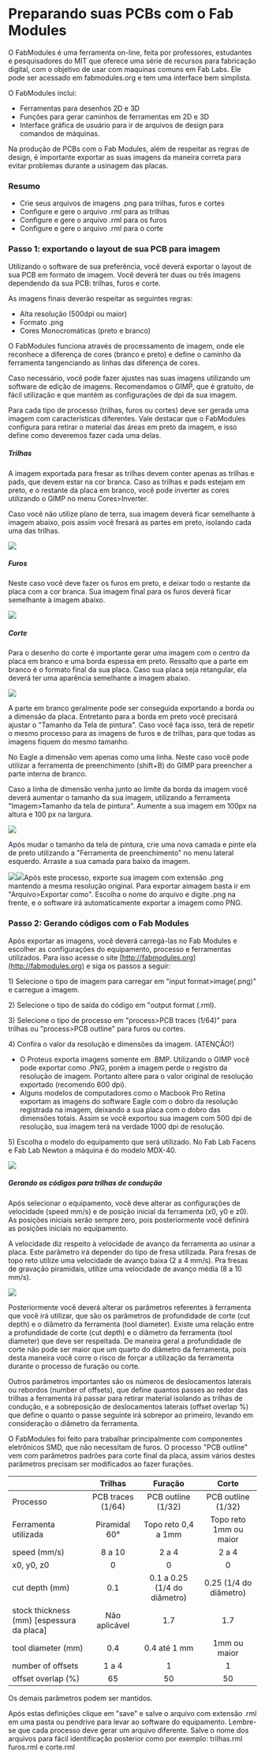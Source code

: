# Preparando suas PCBs com o Fab Modules

O FabModules é uma ferramenta on-line, feita por professores, estudantes e pesquisadores do MIT que oferece uma série de recursos para fabricação digital, com o objetivo de usar com maquinas comuns em Fab Labs. Ele pode ser acessado em fabmodules.org e tem uma interface bem simplista.

O FabModules inclui:

* Ferramentas para desenhos 2D e 3D
* Funções para gerar caminhos de ferramentas em 2D e 3D
* Interface gráfica de usuário para ir de arquivos de design para comandos de máquinas.

Na produção de PCBs com o Fab Modules, além de respeitar as regras de design, é importante exportar as suas imagens da maneira correta para evitar problemas durante a usinagem das placas.

### Resumo

* Crie seus arquivos de imagens .png para trilhas, furos e cortes
* Configure e gere o arquivo .rml para as trilhas
* Configure e gere o arquivo .rml para os furos
* Configure e gere o arquivo .rml para o corte

### Passo 1: exportando o layout de sua PCB para imagem

Utilizando o software de sua preferência, você deverá exportar o layout de sua PCB em formato de imagem. Você deverá ter duas ou três imagens dependendo da sua PCB: trilhas, furos e corte.

As imagens finais deverão respeitar as seguintes regras:

* Alta resolução \(500dpi ou maior\)
* Formato .png
* Cores Monocromáticas \(preto e branco\)

O FabModules funciona através de processamento de imagem, onde ele reconhece a diferença de cores \(branco e preto\) e define o caminho da ferramenta tangenciando as linhas das diferença de cores.

Caso necessário, você pode fazer ajustes nas suas imagens utilizando um software de edição de imagens. Recomendamos o GIMP, que é gratuito, de fácil utilização e que mantém as configurações de dpi da sua imagem.

Para cada tipo de processo \(trilhas, furos ou cortes\) deve ser gerada uma imagem com características diferentes. Vale destacar que o FabModules configura para retirar o material das áreas em preto da imagem, e isso define como deveremos fazer cada uma delas.

##### Trilhas

A imagem exportada para fresar as trilhas devem conter apenas as trilhas e pads, que devem estar na cor branca. Caso as trilhas e pads estejam em preto, e o restante da placa em branco, você pode inverter as cores utilizando o GIMP no menu Cores&gt;Inverter.

Caso você não utilize plano de terra, sua imagem deverá ficar semelhante à imagem abaixo, pois assim você fresará as partes em preto, isolando cada uma das trilhas.

![](/assets/top_traces.png)

##### Furos

Neste caso você deve fazer os furos em preto, e deixar todo o restante da placa com a cor branca. Sua imagem final para os furos deverá ficar semelhante à imagem abaixo.

![](/assets/top_drills.png)

##### Corte

Para o desenho do corte é importante gerar uma imagem com o centro da placa em branco e uma borda espessa em preto. Ressalto que a parte em branco é o formato final da sua placa. Caso sua placa seja retangular, ela deverá ter uma aparência semelhante a imagem abaixo.

![](/assets/top_cut.png)

A parte em branco geralmente pode ser conseguida exportando a borda ou a dimensão da placa. Entretanto para a borda em preto você precisará ajustar o "Tamanho da Tela de pintura". Caso você faça isso, terá de repetir o mesmo processo para as imagens de furos e de trilhas, para que todas as imagens fiquem do mesmo tamanho.

No Eagle a dimensão vem apenas como uma linha. Neste caso você pode utilizar a ferramenta de preenchimento \(shift+B\) do GIMP para preencher a parte interna de branco.

Caso a linha de dimensão venha junto ao limite da borda da imagem você deverá aumentar o tamanho da sua imagem, utilizando a ferramenta "Imagem&gt;Tamanho da tela de pintura". Aumente a sua imagem em 100px na altura e 100 px na largura.

![](/assets/pcb1.png)

Após mudar o tamanho da tela de pintura, crie uma nova camada e pinte ela de preto utilizando a "Ferramenta de preenchimento" no menu lateral esquerdo. Arraste a sua camada para baixo da imagem.

![](/assets/pcb2.png)![](/assets/pcb3.png)Após este processo, exporte sua imagem com extensão .png mantendo a mesma resolução original. Para exportar aimagem basta ir em "Arquivo&gt;Exportar como". Escolha o nome do arquivo e digite .png na frente, e o software irá automaticamente exportar a imagem como PNG.

### Passo 2: Gerando códigos com o Fab Modules

Após exportar as imagens, você deverá carregá-las no Fab Modules e escolher as configurações do equipamento, processo e ferramentas utilizados. Para isso acesse o site [http://fabmodules.org](http://fabmodules.org) e siga os passos a seguir:

1\) Selecione o tipo de imagem para carregar em "input format&gt;image\(.png\)" e carregue a imagem.

2\) Selecione o tipo de saída do código em "output format \(.rml\).

3\) Selecione o tipo de processo em "process&gt;PCB traces \(1/64\)" para trilhas ou "process&gt;PCB outline" para furos ou cortes.

4\) Confira o valor da resolução e dimensões da imagem. \(ATENÇÃO!\)

* O Proteus exporta imagens somente em .BMP. Utilizando o GIMP você pode exportar como .PNG, porém a imagem perde o registro da resolução de imagem. Portanto altere para o valor original de resolução exportado \(recomendo 600 dpi\).
* Alguns modelos de computadores como o Macbook Pro Retina exportam as imagens do software Eagle com o dobro da resolução registrada na imagem, deixando a sua placa com o dobro das dimensões totais. Assim se você exportou sua imagem com 500 dpi de resolução, sua imagem terá na verdade 1000 dpi de resolução. 

5\) Escolha o modelo do equipamento que será utilizado. No Fab Lab Facens e Fab Lab Newton a máquina é do modelo MDX-40.

![](/assets/pcb5.png)

##### Gerando os códigos para trilhas de condução

Após selecionar o equipamento, você deve alterar as configurações de velocidade \(speed mm/s\) e de posição inicial da ferramenta \(x0, y0 e z0\). As posições iniciais serão sempre zero, pois posteriormente você definirá as posições iniciais no equipamento.

A velocidade diz respeito à velocidade de avanço da ferramenta ao usinar a placa. Este parâmetro irá depender do tipo de fresa utilizada. Para fresas de topo reto utilize uma velocidade de avanço baixa \(2 a 4 mm/s\). Pra fresas de gravação piramidais, utilize uma velocidade de avanço média \(8 a 10 mm/s\).

![](/assets/pcb6.png)

Posteriormente você deverá alterar os parâmetros referentes à ferramenta que você irá utilizar, que são os parâmetros de profundidade de corte \(cut depth\) e o diâmetro da ferramenta \(tool diameter\). Existe uma relação entre a profundidade de corte \(cut depth\) e o diâmetro da ferramenta \(tool diameter\) que deve ser respeitada. De maneira geral a profundidade de corte não pode ser maior que um quarto do diâmetro da ferramenta, pois desta maneira você corre o risco de forçar a utilização da ferramenta durante o processo de furação ou corte.

Outros parâmetros importantes são os números de deslocamentos laterais ou rebordos \(number of offsets\), que define quantos passes ao redor das trilhas a ferramenta irá passar para retirar material isolando as trilhas de condução, e a sobreposição de deslocamentos laterais \(offset overlap %\) que define o quanto o passe seguinte irá sobrepor ao primeiro, levando em consideração o diâmetro da ferramenta. 

O FabModules foi feito para trabalhar principalmente com componentes eletrônicos SMD, que não necessitam de furos. O processo "PCB outline" vem com parâmetros padrões para corte final da placa, assim vários destes parâmetros precisam ser modificados ao fazer furações. 

|  | Trilhas | Furação | Corte |
| :--- | :---: | :---: | :---: |
| Processo | PCB traces \(1/64\) | PCB outline \(1/32\) | PCB outline \(1/32\) |
| Ferramenta utilizada | Piramidal 60° | Topo reto 0,4 a 1mm | Topo reto 1mm ou maior |
| speed \(mm/s\) | 8 a 10 | 2 a 4 | 2 a 4 |
| x0, y0, z0 | 0 | 0 | 0 |
| cut depth \(mm\) | 0.1 | 0.1 a 0.25 \(1/4 do diâmetro\) | 0.25 \(1/4 do diâmetro\) |
| stock thickness \(mm\) \[espessura da placa\] | Não aplicável | 1.7 | 1.7 |
| tool diameter \(mm\) | 0.4 | 0.4 até 1 mm | 1mm ou maior |
| number of offsets | 1 a 4 | 1 | 1 |
| offset overlap \(%\) | 65 | 50 | 50 |



Os demais parâmetros podem ser mantidos.

Após estas definições clique em "save" e salve o arquivo com extensão .rml em uma pasta ou pendrive para levar ao software do equipamento. Lembre-se que cada processo deve gerar um arquivo diferente. Salve o nome dos arquivos para fácil identificação posterior como por exemplo: trilhas.rml furos.rml e corte.rml





